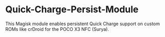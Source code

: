 # Quick-Charge-Persist-Module
This Magisk module enables persistent Quick Charge support on custom ROMs like crDroid for the POCO X3 NFC (Surya).
